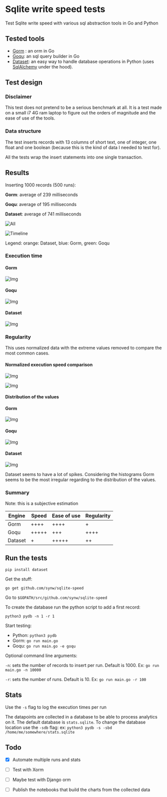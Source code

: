 # Sqlite write speed tests

Test Sqlite write speed with various sql abstraction tools in Go and Python

## Tested tools

- [Gorm](https://github.com/jinzhu/gorm) : an orm in Go
- [Goqu](https://github.com/doug-martin/goqu): an sql query builder in Go
- [Dataset](https://github.com/pudo/dataset): an easy way to handle database operations
in Python (uses [SqlAlchemy](http://www.sqlalchemy.org/) under the hood).

## Test design

### Disclaimer

This test does not pretend to be a serious benchmark at all. It is a test made
on a small i7 4G ram laptop to figure out the orders of magnitude and the ease of use of the 
tools.

### Data structure

The test inserts records with 13 columns of short text, one of integer, one float and 
one boolean (because this is the kind of data I needed to test for).

All the tests wrap the insert statements into one single transaction.

## Results

Inserting 1000 records (500 runs):

**Gorm**: average of 239 milliseconds

**Goqu**: average of 195 milliseconds
   
**Dataset**: average of 741 milliseconds

![All](https://raw.githubusercontent.com/synw/sqlite-speed/master/docs/img/bar.png)

![Timeline](https://raw.githubusercontent.com/synw/sqlite-speed/master/docs/img/timeline_all.png)

Legend: orange: Dataset, blue: Gorm, green: Goqu

### Execution time

#### Gorm

![Img](https://raw.githubusercontent.com/synw/sqlite-speed/master/docs/img/gorm_timeline.png)

#### Goqu

![Img](https://raw.githubusercontent.com/synw/sqlite-speed/master/docs/img/goqu_timeline.png)

#### Dataset

![Img](https://raw.githubusercontent.com/synw/sqlite-speed/master/docs/img/dataset_timeline.png)

### Regularity

This uses normalized data with the extreme values removed to compare the most common cases.

#### Normalized execution speed comparison

![Img](https://raw.githubusercontent.com/synw/sqlite-speed/master/docs/img/goqu_gorm_norm.png)

![Img](https://raw.githubusercontent.com/synw/sqlite-speed/master/docs/img/dataset_norm.png)

#### Distribution of the values

#### Gorm

![Img](https://raw.githubusercontent.com/synw/sqlite-speed/master/docs/img/gorm_distrib.png)

#### Goqu

![Img](https://raw.githubusercontent.com/synw/sqlite-speed/master/docs/img/goqu_distrib.png)

#### Dataset

![Img](https://raw.githubusercontent.com/synw/sqlite-speed/master/docs/img/dataset_distrib.png)

Dataset seems to have a lot of spikes. Considering the histograms Gorm seems to be the most irregular regarding
to the distribution of the values.

### Summary

Note: this is a subjective estimation

Engine | Speed | Ease of use | Regularity
--- | --- | --- | ---
Gorm | ++++ | ++++ | +
Goqu | +++++ | +++ | ++++
Dataset | + | +++++ | ++

## Run the tests

   ```
   pip install dataset
   ```

Get the stuff:

   ```
   go get github.com/synw/sqlite-speed
   ```

Go to `$GOPATH/src/github.com/synw/sqlite-speed`

To create the database run the python script to add a first record:

   ```
   python3 pydb -n 1 -r 1
   ```

Start testing:

- Python: `python3 pydb`
- Gorm: `go run main.go`
- Goqu: `go run main.go -e goqu`

Optional command line arguments:

`-n`: sets the number of records to insert per run. Default is 1000. 
Ex: `go run main.go -n 10000`

`-r`: sets the number of runs. Default is 10.
Ex: `go run main.go -r 100`

## Stats

Use the `-s` flag to log the execution times per run 

The datapoints are collected in a database to be able to 
process analytics on it. The default database is `stats.sqlite`.
To change the database location use the `-sdb` flag: ex:
`python3 pydb -s -sbd /home/me/somewhere/stats.sqlite`

## Todo

- [x] Automate multiple runs and stats
- [ ] Test with Xorm
- [ ] Maybe test with Django orm
- [ ] Publish the notebooks that build the charts from the collected data


